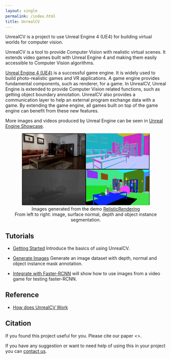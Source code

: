 ```yaml
---
layout: single
permalink: /index.html
title: UnrealCV
---
```


UnrealCV is a project to use Unreal Engine 4 (UE4) for building virtual worlds for computer vision. 

UnrealCV is a tool to provide Computer Vision with realistic virtual scenes. It extends video games built with Unreal Engine 4 and making them easily accessible to Computer Vision algorithms.

[Unreal Engine 4 (UE4)](http://unrealengine.com) is a successful game engine. It is widely used to build photo-realistic games and VR applications. A game engine provides fundamental components, such as renderer, for a game. In UnrealCV, Unreal Engine is extended to provide Computer Vision related functions, such as getting object boundary annotation. UnrealCV also provides a communication layer to help an external program exchange data with a game. By extending the game engine, all games built on top of the game engine can benefit from these new features.

More images and videos produced by Unreal Engine can be seen in [Unreal Engine Showcase](ue4_showcase.html).

<!-- Show some high quality game images. Show image and annotation -->
<center>
<!-- <iframe width="560" height="315" src="https://www.youtube.com/embed/R-yd452NU6s" frameborder="0" allowfullscreen></iframe> -->
<img width="400px" src="images/Annotation.png" alt="annotation"/><br>
<!-- Host this video in my website -->
Images generated from the demo <a href="model_zoo.html#realistic_rendering">RelisticRendering</a><br>
From left to right: image, surface normal, depth and object instance segmentation.
</center>
<!-- ![Annotation](images/Annotation.png) -->

<center>
</center>

## Tutorials

- [Getting Started](tutorial/getting_started.html) Introduce the basics of using UnrealCV.

- [Generate Images](tutorial/ipynb_generate_images.html) Generate an image dataset with depth, normal and object instance mask annotation.

- [Integrate with Faster-RCNN](tutorial/faster_rcnn.html) will show how to use images from a video game for testing faster-RCNN.

## Reference

- [How does UnrealCV Work](how_does_it_work.html)

## Citation

If you found this project useful for you. Please cite our paper <>.

If you have any suggestion or want to need help of using this in your project you can [contact us](contact.html).
